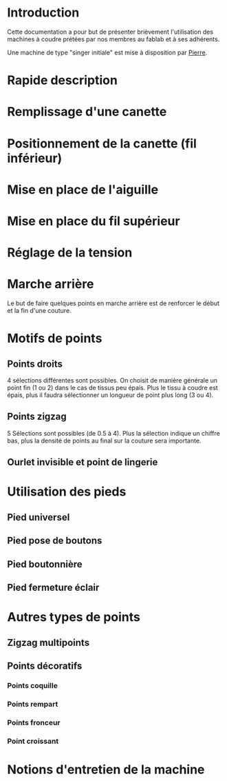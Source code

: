 # Introduction

Cette documentation a pour but de présenter brièvement l'utilisation des
machines à coudre prétées par nos membres au fablab et à ses adhérents.

Une machine de type "singer initiale" est mise à disposition par
[Pierre](mailto:p.mauduit@elefab.org).

# Rapide description

# Remplissage d'une canette

# Positionnement de la canette (fil inférieur)

# Mise en place de l'aiguille

# Mise en place du fil supérieur

# Réglage de la tension

# Marche arrière

Le but de faire quelques points en marche arrière est de renforcer le début et
la fin d'une couture.

# Motifs de points

## Points droits

4 sélections différentes sont possibles. On choisit de manière générale un
point fin (1 ou 2) dans le cas de tissus peu épais. Plus le tissu à coudre est
épais, plus il faudra sélectionner un longueur de point plus long (3 ou 4).

## Points zigzag

5 Sélections sont possibles (de 0.5 à 4). Plus la sélection indique un chiffre
bas, plus la densité de points au final sur la couture sera importante.

## Ourlet invisible et point de lingerie

# Utilisation des pieds

## Pied universel

## Pied pose de boutons

## Pied boutonnière

## Pied fermeture éclair

# Autres types de points

## Zigzag multipoints

## Points décoratifs

### Points coquille

### Points rempart

### Points fronceur

### Point croissant

# Notions d'entretien de la machine

